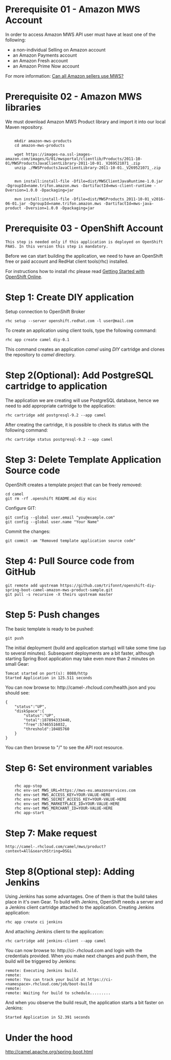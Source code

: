 # Prerequisite 01 - Amazon MWS Account

In order to access Amazon MWS API user must have at least one of the following:

* a non-individual Selling on Amazon account
* an Amazon Payments account
* an Amazon Fresh account
* an Amazon Prime Now account

For more information: [Can all Amazon sellers use MWS?](https://developer.amazonservices.com/gp/mws/faq.html/186-4678908-7085925#mawsportal-faq-mwsSellers)


# Prerequisite 02 - Amazon MWS libraries

We must download Amazon MWS Product library and import it into our local Maven repository.
```shell

	mkdir amazon-mws-products
	cd amazon-mws-products

	wget https://images-na.ssl-images-amazon.com/images/G/01/mwsportal/clientlib/Products/2011-10-01/MWSProductsJavaClientLibrary-2011-10-01._V269521071_.zip
	unzip ./MWSProductsJavaClientLibrary-2011-10-01._V269521071_.zip


	mvn install:install-file -Dfile=dist/MWSClientJavaRuntime-1.0.jar -DgroupId=name.trifon.amazon.mws -DartifactId=mws-client-runtime -Dversion=1.0.0 -Dpackaging=jar

	mvn install:install-file -Dfile=dist/MWSProducts_2011-10-01_v2016-06-01.jar -DgroupId=name.trifon.amazon.mws -DartifactId=mws-java-product -Dversion=1.0.0 -Dpackaging=jar
```

# Prerequisite 03 - OpenShift Account

	This step is needed only if this application is deployed on OpenShift PAAS. In this version this step is mandatory.

Before we can start building the application, we need to have an OpenShift free or paid account and RedHat client tools(rhc) installed.

For instructions how to install rhc please read [Getting Started with OpenShift Online](https://developers.openshift.com/en/getting-started-overview.html).


# Step 1: Create DIY application
Setup connection to OpenShift Broker

	rhc setup --server openshift.redhat.com -l user@mail.com

To create an application using client tools, type the following command:

	rhc app create camel diy-0.1


This command creates an application *camel* using *DIY* cartridge and clones the repository to *camel* directory.

# Step 2(Optional): Add PostgreSQL cartridge to application

The application we are creating will use PostgreSQL database, hence we need to add appropriate cartridge to the application:

	rhc cartridge add postgresql-9.2 --app camel

After creating the cartridge, it is possible to check its status with the following command:

	rhc cartridge status postgresql-9.2 --app camel

# Step 3: Delete Template Application Source code

OpenShift creates a template project that can be freely removed:

	cd camel
	git rm -rf .openshift README.md diy misc


Configure GIT:

	git config --global user.email "you@example.com"
	git config --global user.name "Your Name"

Commit the changes:

	git commit -am "Removed template application source code"

# Step 4: Pull Source code from GitHub

    git remote add upstream https://github.com/trifonnt/openshift-diy-spring-boot-camel-amazon-mws-product-sample.git
    git pull -s recursive -X theirs upstream master

# Step 5: Push changes

The basic template is ready to be pushed:

	git push

The initial deployment (build and application startup) will take some time (up to several minutes). Subsequent deployments are a bit faster, although starting Spring Boot application may take even more than 2 minutes on small Gear:

	Tomcat started on port(s): 8080/http
	Started Application in 125.511 seconds

You can now browse to: http://camel-<namespace>.rhcloud.com/health.json and you should see:

	{
		"status":"UP",
		"diskSpace":{
			"status":"UP",
			"total":187894333440,
			"free":57465516032,
			"threshold":10485760
		}
	}

You can then browse to "/" to see the API root resource.

# Step 6: Set environment variables

```shell

	rhc app-stop
	rhc env-set MWS_URL=https://mws-eu.amazonservices.com
	rhc env-set MWS_ACCESS_KEY=YOUR-VALUE-HERE
	rhc env-set MWS_SECRET_ACCESS_KEY=YOUR-VALUE-HERE
	rhc env-set MWS_MARKETPLACE_ID=YOUR-VALUE-HERE
	rhc env-set MWS_MERCHANT_ID=YOUR-VALUE-HERE
	rhc app-start
```

# Step 7: Make request

	http://camel-.rhcloud.com/camel/mws/product?context=All&searchString=OSGi


# Step 8(Optional step): Adding Jenkins

Using Jenkins has some advantages. One of them is that the build takes place in it's own Gear. To build with Jenkins, OpenShift needs a server and a Jenkins client cartridge attached to the application. Creating Jenkins application:

	rhc app create ci jenkins

And attaching Jenkins client to the application:

	rhc cartridge add jenkins-client --app camel

You can now browse to: http://ci-<namespace>.rhcloud.com and login with the credentials provided. When you make next changes and push them, the build will be triggered by Jenkins:

	remote: Executing Jenkins build.
	remote:
	remote: You can track your build at https://ci-<namespace>.rhcloud.com/job/boot-build
	remote:
	remote: Waiting for build to schedule.........

And when you observe the build result, the application starts a bit faster on Jenkins:

	Started Application in 52.391 seconds

# Under the hood

http://camel.apache.org/spring-boot.html
